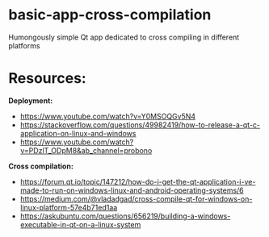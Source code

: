 # basic-app-cross-compilation
Humongously simple Qt app dedicated to cross compiling in different platforms

# Resources:
**Deployment:**
- https://www.youtube.com/watch?v=Y0MSOQGv5N4
- https://stackoverflow.com/questions/49982419/how-to-release-a-qt-c-application-on-linux-and-windows
- https://www.youtube.com/watch?v=PDzlT_ODpM8&ab_channel=probono

**Cross compilation:**
- https://forum.qt.io/topic/147212/how-do-i-get-the-qt-application-i-ve-made-to-run-on-windows-linux-and-android-operating-systems/6
- https://medium.com/@vladadgad/cross-compile-qt-for-windows-on-linux-platform-57e4b71ed1aa
- https://askubuntu.com/questions/656219/building-a-windows-executable-in-qt-on-a-linux-system
